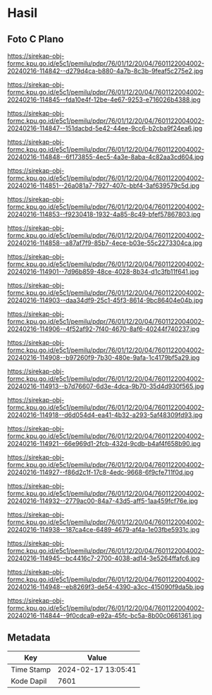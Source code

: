 # Hasil

## Foto C Plano

https://sirekap-obj-formc.kpu.go.id/e5c1/pemilu/pdpr/76/01/12/20/04/7601122004002-20240216-114842--d279d4ca-b880-4a7b-8c3b-9feaf5c275e2.jpg

https://sirekap-obj-formc.kpu.go.id/e5c1/pemilu/pdpr/76/01/12/20/04/7601122004002-20240216-114845--fda10e4f-12be-4e67-9253-e716026b4388.jpg

https://sirekap-obj-formc.kpu.go.id/e5c1/pemilu/pdpr/76/01/12/20/04/7601122004002-20240216-114847--151dacbd-5e42-44ee-9cc6-b2cba9f24ea6.jpg

https://sirekap-obj-formc.kpu.go.id/e5c1/pemilu/pdpr/76/01/12/20/04/7601122004002-20240216-114848--6f173855-4ec5-4a3e-8aba-4c82aa3cd604.jpg

https://sirekap-obj-formc.kpu.go.id/e5c1/pemilu/pdpr/76/01/12/20/04/7601122004002-20240216-114851--26a081a7-7927-407c-bbf4-3af639579c5d.jpg

https://sirekap-obj-formc.kpu.go.id/e5c1/pemilu/pdpr/76/01/12/20/04/7601122004002-20240216-114853--f9230418-1932-4a85-8c49-bfef57867803.jpg

https://sirekap-obj-formc.kpu.go.id/e5c1/pemilu/pdpr/76/01/12/20/04/7601122004002-20240216-114858--a87af7f9-85b7-4ece-b03e-55c2273304ca.jpg

https://sirekap-obj-formc.kpu.go.id/e5c1/pemilu/pdpr/76/01/12/20/04/7601122004002-20240216-114901--7d96b859-48ce-4028-8b34-d1c3fb11f641.jpg

https://sirekap-obj-formc.kpu.go.id/e5c1/pemilu/pdpr/76/01/12/20/04/7601122004002-20240216-114903--daa34df9-25c1-45f3-8614-9bc86404e04b.jpg

https://sirekap-obj-formc.kpu.go.id/e5c1/pemilu/pdpr/76/01/12/20/04/7601122004002-20240216-114906--4f52af92-7f40-4670-8af6-40244f740237.jpg

https://sirekap-obj-formc.kpu.go.id/e5c1/pemilu/pdpr/76/01/12/20/04/7601122004002-20240216-114908--b97260f9-7b30-480e-9afa-1c4179bf5a29.jpg

https://sirekap-obj-formc.kpu.go.id/e5c1/pemilu/pdpr/76/01/12/20/04/7601122004002-20240216-114913--b7d76607-6d3e-4dca-9b70-35d4d930f565.jpg

https://sirekap-obj-formc.kpu.go.id/e5c1/pemilu/pdpr/76/01/12/20/04/7601122004002-20240216-114918--d6d054d4-ea41-4b32-a293-5af48309fd93.jpg

https://sirekap-obj-formc.kpu.go.id/e5c1/pemilu/pdpr/76/01/12/20/04/7601122004002-20240216-114921--66e969d1-2fcb-432d-9cdb-b4af4f658b90.jpg

https://sirekap-obj-formc.kpu.go.id/e5c1/pemilu/pdpr/76/01/12/20/04/7601122004002-20240216-114927--f86d2c1f-17c8-4edc-9668-6f9cfe711f0d.jpg

https://sirekap-obj-formc.kpu.go.id/e5c1/pemilu/pdpr/76/01/12/20/04/7601122004002-20240216-114932--2779ac00-84a7-43d5-aff5-1aa459fcf76e.jpg

https://sirekap-obj-formc.kpu.go.id/e5c1/pemilu/pdpr/76/01/12/20/04/7601122004002-20240216-114938--187ca4ce-6489-4679-af4a-1e03fbe5931c.jpg

https://sirekap-obj-formc.kpu.go.id/e5c1/pemilu/pdpr/76/01/12/20/04/7601122004002-20240216-114945--bc4416c7-2700-4038-ad14-3e5264ffafc6.jpg

https://sirekap-obj-formc.kpu.go.id/e5c1/pemilu/pdpr/76/01/12/20/04/7601122004002-20240216-114948--eb8269f3-de54-4390-a3cc-415090f9da5b.jpg

https://sirekap-obj-formc.kpu.go.id/e5c1/pemilu/pdpr/76/01/12/20/04/7601122004002-20240216-114844--9f0cdca9-e92a-45fc-bc5a-8b00c0661361.jpg


## Metadata

| Key        | Value               |
| ---------- | ------------------- |
| Time Stamp | 2024-02-17 13:05:41 |
| Kode Dapil | 7601                |



